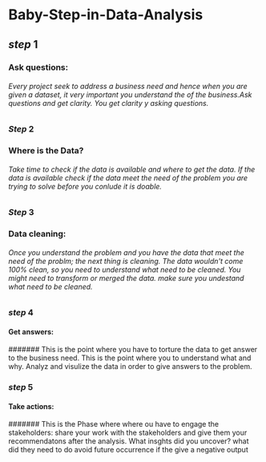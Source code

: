 # Baby-Step-in-Data-Analysis
## **_step_** 1
### Ask questions:
###### Every project seek to address a business need and hence when you are given a dataset, it very important you understand the of the business.Ask questions and get clarity. You get clarity y asking questions.
### **_Step_** 2
### Where is the Data?
###### Take time to check if the data is available and where to get the data. If the data is available check if the data meet the need of the problem you are trying to solve before you conlude it is doable.
### **_Step_** 3
### Data cleaning:
###### Once you understand the problem and you have the data that meet the need of the problm; the next thing is cleaning. The data wouldn't come 100% clean, so you need to understand what need to be cleaned. You might need to transform or merged the data. make sure you undestand what need to be cleaned.
### **_step_** 4
#### Get answers:
####### This is the point where you have to torture the data to get answer to the business need. This is the point where you to understand what and why. Analyz and visulize  the data in order to give answers to the problem.
### **_step_** 5
#### Take actions:
####### This is the Phase where where ou have to engage the stakeholders: share your work with the stakeholders and give them your recommendatons after the analysis. What insghts did you uncover? what did they need to do avoid future occurrence if the give a negative output
